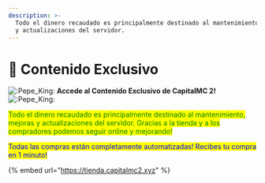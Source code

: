 ```yaml
---
description: >-
  Todo el dinero recaudado es principalmente destinado al mantenimiento, mejoras
  y actualizaciones del servidor.
---
```


# 🌟 Contenido Exclusivo

![:Pepe\_King:](https://cdn.discordapp.com/emojis/813159171582459944.png?size=56) **Accede al Contenido Exclusivo de CapitalMC 2!** ![:Pepe\_King:](https://cdn.discordapp.com/emojis/813159171582459944.png?size=56)

<mark style="color:green;">Todo el dinero recaudado es principalmente destinado al mantenimiento, mejoras y actualizaciones del servidor. Gracias a la tienda y a los compradores podemos seguir online y mejorando!</mark>

<mark style="color:blue;">Todas las compras están completamente automatizadas! Recibes tu compra en 1 minuto!</mark>

{% embed url="https://tienda.capitalmc2.xyz" %}
